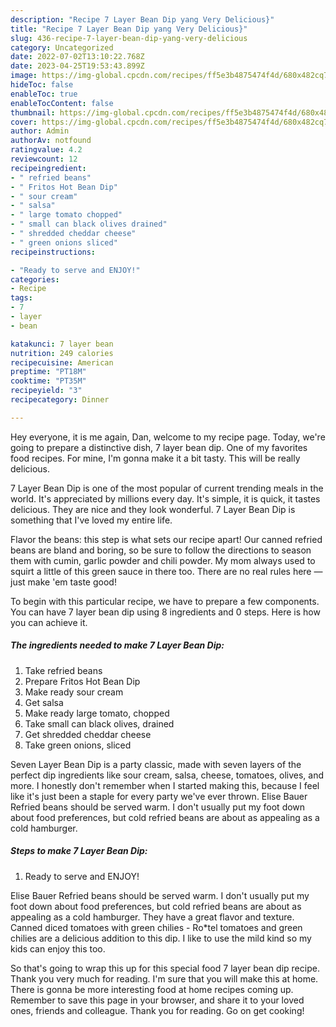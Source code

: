```yaml
---
description: "Recipe 7 Layer Bean Dip yang Very Delicious}"
title: "Recipe 7 Layer Bean Dip yang Very Delicious}"
slug: 436-recipe-7-layer-bean-dip-yang-very-delicious
category: Uncategorized
date: 2022-07-02T13:10:22.768Z
date: 2023-04-25T19:53:43.899Z
image: https://img-global.cpcdn.com/recipes/ff5e3b4875474f4d/680x482cq70/7-layer-bean-dip-recipe-main-photo.jpg
hideToc: false
enableToc: true
enableTocContent: false
thumbnail: https://img-global.cpcdn.com/recipes/ff5e3b4875474f4d/680x482cq70/7-layer-bean-dip-recipe-main-photo.jpg
cover: https://img-global.cpcdn.com/recipes/ff5e3b4875474f4d/680x482cq70/7-layer-bean-dip-recipe-main-photo.jpg
author: Admin
authorAv: notfound
ratingvalue: 4.2
reviewcount: 12
recipeingredient:
- " refried beans"
- " Fritos Hot Bean Dip"
- " sour cream"
- " salsa"
- " large tomato chopped"
- " small can black olives drained"
- " shredded cheddar cheese"
- " green onions sliced"
recipeinstructions:

- "Ready to serve and ENJOY!"
categories:
- Recipe
tags:
- 7
- layer
- bean

katakunci: 7 layer bean 
nutrition: 249 calories
recipecuisine: American
preptime: "PT18M"
cooktime: "PT35M"
recipeyield: "3"
recipecategory: Dinner

---
```



Hey everyone, it is me again, Dan, welcome to my recipe page. Today, we're going to prepare a distinctive dish, 7 layer bean dip. One of my favorites food recipes. For mine, I'm gonna make it a bit tasty. This will be really delicious.

7 Layer Bean Dip is one of the most popular of current trending meals in the world. It's appreciated by millions every day. It's simple, it is quick, it tastes delicious. They are nice and they look wonderful. 7 Layer Bean Dip is something that I've loved my entire life.

Flavor the beans: this step is what sets our recipe apart! Our canned refried beans are bland and boring, so be sure to follow the directions to season them with cumin, garlic powder and chili powder. My mom always used to squirt a little of this green sauce in there too. There are no real rules here — just make &#39;em taste good!


To begin with this particular recipe, we have to prepare a few components. You can have 7 layer bean dip using 8 ingredients and 0 steps. Here is how you can achieve it.

<!--inarticleads1-->

##### The ingredients needed to make 7 Layer Bean Dip:

1. Take  refried beans
1. Prepare  Fritos Hot Bean Dip
1. Make ready  sour cream
1. Get  salsa
1. Make ready  large tomato, chopped
1. Take  small can black olives, drained
1. Get  shredded cheddar cheese
1. Take  green onions, sliced


Seven Layer Bean Dip is a party classic, made with seven layers of the perfect dip ingredients like sour cream, salsa, cheese, tomatoes, olives, and more. I honestly don&#39;t remember when I started making this, because I feel like it&#39;s just been a staple for every party we&#39;ve ever thrown. Elise Bauer Refried beans should be served warm. I don&#39;t usually put my foot down about food preferences, but cold refried beans are about as appealing as a cold hamburger. 

<!--inarticleads2-->

##### Steps to make 7 Layer Bean Dip:


1. Ready to serve and ENJOY!

Elise Bauer Refried beans should be served warm. I don&#39;t usually put my foot down about food preferences, but cold refried beans are about as appealing as a cold hamburger. They have a great flavor and texture. Canned diced tomatoes with green chilies - Ro*tel tomatoes and green chilies are a delicious addition to this dip. I like to use the mild kind so my kids can enjoy this too. 

So that's going to wrap this up for this special food 7 layer bean dip recipe. Thank you very much for reading. I'm sure that you will make this at home. There is gonna be more interesting food at home recipes coming up. Remember to save this page in your browser, and share it to your loved ones, friends and colleague. Thank you for reading. Go on get cooking!
